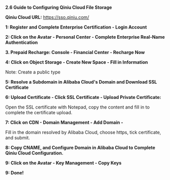 **2.6 Guide to Configuring Qiniu Cloud File Storage**

**Qiniu Cloud URL:** https://sso.qiniu.com/

**1: Register and Complete Enterprise Certification - Login Account**

**2: Click on the Avatar - Personal Center - Complete Enterprise Real-Name Authentication**

**3. Prepaid Recharge: Console - Financial Center - Recharge Now**

**4: Click on Object Storage - Create New Space - Fill in Information**

Note: Create a public type

**5: Resolve a Subdomain in Alibaba Cloud's Domain and Download SSL Certificate**

**6: Upload Certificate - Click SSL Certificate - Upload Private Certificate:**

Open the SSL certificate with Notepad, copy the content and fill in to complete the certificate upload.

**7: Click on CDN - Domain Management - Add Domain -**

Fill in the domain resolved by Alibaba Cloud, choose https, tick certificate, and submit.

**8: Copy CNAME, and Configure Domain in Alibaba Cloud to Complete Qiniu Cloud Configuration.**

**9: Click on the Avatar - Key Management - Copy Keys**

**9: Done!**